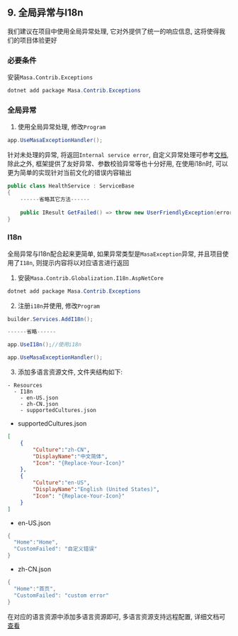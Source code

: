 ## 9. 全局异常与I18n

我们建议在项目中使用全局异常处理, 它对外提供了统一的响应信息, 这将使得我们的项目体验更好

### 必要条件

安装`Masa.Contrib.Exceptions`

```powershell
dotnet add package Masa.Contrib.Exceptions
```

### 全局异常

1. 使用全局异常处理, 修改`Program`

```csharp
app.UseMasaExceptionHandler();
```

针对未处理的异常, 将返回`Internal service error`, 自定义异常处理可参考[文档](/framework/building-blocks/exception), 除此之外, 框架提供了友好异常、参数校验异常等也十分好用, 在使用i18n时, 可以更为简单的实现针对当前文化的错误内容输出

```csharp
public class HealthService : ServiceBase
{
    ------省略其它方法------
    
    public IResult GetFailed() => throw new UserFriendlyException(errorCode: "CustomFailed");
}
```

### I18n

全局异常与I18n配合起来更简单, 如果异常类型是`MasaException`异常, 并且项目使用了`I18n`, 则提示内容将以对应语言进行返回

1. 安装`Masa.Contrib.Globalization.I18n.AspNetCore`

```powershell
dotnet add package Masa.Contrib.Exceptions
```

2. 注册`i18n`并使用, 修改`Program`

```csharp
builder.Services.AddI18n();

------省略------

app.UseI18n();//使用i18n

app.UseMasaExceptionHandler();
```

3. 添加多语言资源文件, 文件夹结构如下:

```structure
- Resources
  - I18n
    - en-US.json
    - zh-CN.json
    - supportedCultures.json
```

* supportedCultures.json

```supportedCultures.json
[
    {
        "Culture":"zh-CN",
        "DisplayName":"中文简体",
        "Icon": "{Replace-Your-Icon}"
    },
    {
        "Culture":"en-US",
        "DisplayName":"English (United States)",
        "Icon": "{Replace-Your-Icon}"
    }
]
```

* en-US.json

```csharp
{
  "Home":"Home",
  "CustomFailed": "自定义错误"
}
```

* zh-CN.json

```csharp
{
  "Home":"首页",
  "CustomFailed": "custom error"
}
```

在对应的语言资源中添加多语言资源即可, 多语言资源支持远程配置, 详细文档可[查看](/framework/building-blocks/globalization/overview)

